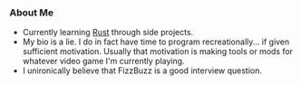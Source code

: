 ### About Me

- Currently learning [Rust](https://www.rust-lang.org/) through side projects.
- My bio is a lie. I do in fact have time to program recreationally... if given sufficient motivation. Usually that motivation is making tools or mods for whatever video game I'm currently playing.
- I unironically believe that FizzBuzz is a good interview question.

<!--
**zkxs/zkxs** is a ✨ _special_ ✨ repository because its `README.md` (this file) appears on your GitHub profile.

Here are some ideas to get you started:

- 🔭 I’m currently working on ...
- 🌱 I’m currently learning ...
- 👯 I’m looking to collaborate on ...
- 🤔 I’m looking for help with ...
- 💬 Ask me about ...
- 📫 How to reach me: ...
- 😄 Pronouns: ...
- ⚡ Fun fact: ...
-->
